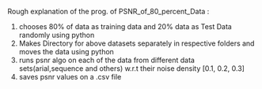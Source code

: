 Rough explanation of the prog. of PSNR_of_80_percent_Data :

1. chooses 80% of data as training data and 20% data as Test Data randomly using python
2. Makes Directory for above datasets separately in respective folders and moves the data using python
3. runs psnr algo on each of the data from different data sets(arial,sequence and others) w.r.t their noise density [0.1, 0.2, 0.3]
4. saves psnr values on a .csv file

